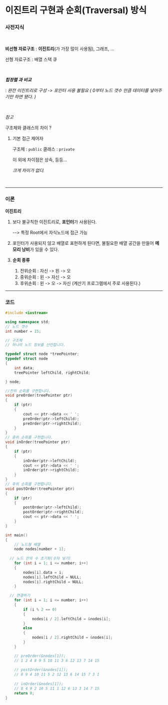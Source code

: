 # 이진트리 구현과 순회(Traversal) 방식

### 사전지식

</br> 

**비선형 자료구조** : **이진트리**(가 가장 많이 사용됨), 그래프, ...

선형 자료구조 : 배열 스택 큐

</br> 

***힙정렬 과 비교*** 

: *완전 이진트리로 구성 -> 포인터 사용 불필요 ( 0부터 노드 갯수 만큼 데이터를 넣어주기만 하면 됐다. )*

</br> 

*참고*

구조체와 클래스의 차이 ?

1. 기본 접근 제어자

   구조체 : `public`
   클래스 : `private`

   이 외에 차이점은 상속, 등등... 

   *크게 차이가 없다.* 

   </br> 

---

### 이론

**이진트리**

1. 보다 불규칙한 이진트리로, **포인터**가 사용된다. 

   --> 특정 Root에서 자식노드에 접근 가능

2. 포인터가 사용되지 않고 배열로 표현하게 된다면, 불필요한 배열 공간을 만들어 **메모리 낭비**가 있을 수 있다.
3. **순회 종류**
   1. 전위순회 : 자신 -> 왼 -> 오
   2. 중위순회 : 왼 -> 자신 -> 오 
   3. 후위손회 : 왼 -> 오 -> 자신 (계산기 프로그램에서 주로 사용된다.)

---

### 코드

```c++
#include <iostream>

using namespace std;
// 노드 갯수
int number = 15;

// 구조체
// 하나의 노드 정보를 선언합니다.

typedef struct node *treePointer;
typedef struct node
{
    int data;
    treePointer leftChild, rightChild;

} node;

//전위 순회를 구현합니다.
void preOrder(treePointer ptr)
{
    if (ptr)
    {
        cout << ptr->data << ' ';
        preOrder(ptr->leftChild);
        preOrder(ptr->rightChild);
    }
}
// 중위 순회를 구현합니다.
void inOrder(treePointer ptr)
{
    if (ptr)
    {
        inOrder(ptr->leftChild);
        cout << ptr->data << ' ';
        inOrder(ptr->rightChild);
    }
}
// 후위 순회를 구현합니다.
void postOrder(treePointer ptr)
{
    if (ptr)
    {
        postOrder(ptr->leftChild);
        postOrder(ptr->rightChild);
        cout << ptr->data << ' ';
    }
}

int main()
{
	// 노드형 배열
    node nodes[number + 1];
  
  // 노드 안의 수 초기화(숫자 넣기)
    for (int i = 1; i <= number; i++)
    {
        nodes[i].data = i;
        nodes[i].leftChild = NULL;
        nodes[i].rightChild = NULL;
    }

  // 연결하기
    for (int i = 1; i <= number; i++)
    {
        if (i % 2 == 0)
        {
            nodes[i / 2].leftChild = &nodes[i];
        }
        else
        {
            nodes[i / 2].rightChild = &nodes[i];
        }
    }

    // preOrder(&nodes[1]);
  	// 1 2 4 8 9 5 10 11 3 6 12 13 7 14 15 
    
  	// postOrder(&nodes[1]);
  	// 8 9 4 10 11 5 2 12 13 6 14 15 7 3 1 
    
  	// inOrder(&nodes[1]);
  	// 8 4 9 2 10 5 11 1 12 6 13 3 14 7 15 
    return 0;
}
```

